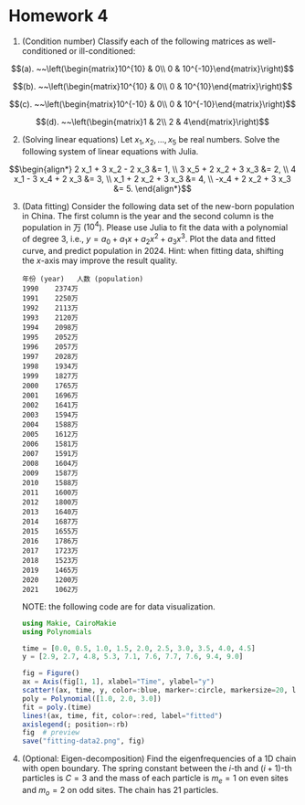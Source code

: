 # Homework 4

1. (Condition number) Classify each of the following matrices as well-conditioned or ill-conditioned:
```math
(a). ~~\left(\begin{matrix}10^{10} & 0\\ 0 & 10^{-10}\end{matrix}\right)
```
```math
(b). ~~\left(\begin{matrix}10^{10} & 0\\ 0 & 10^{10}\end{matrix}\right)
```
```math
(c). ~~\left(\begin{matrix}10^{-10} & 0\\ 0 & 10^{-10}\end{matrix}\right)
```
```math
(d). ~~\left(\begin{matrix}1 & 2\\ 2 & 4\end{matrix}\right)
```

2. (Solving linear equations) Let $x_1, x_2, \ldots, x_5$ be real numbers. Solve the following system of linear equations with Julia.
```math
\begin{align*}
2 x_1 + 3 x_2 - 2 x_3 &= 1, \\
3 x_5 + 2 x_2 + 3 x_3 &= 2, \\
4 x_1 - 3 x_4 + 2 x_3 &= 3, \\
x_1 + 2 x_2 + 3 x_3 &= 4, \\
-x_4 + 2 x_2 + 3 x_3 &= 5.
\end{align*}
```

3. (Data fitting) Consider the following data set of the new-born population in China. The first column is the year and the second column is the population in 万 ($10^4$). Please use Julia to fit the data with a polynomial of degree 3, i.e., $y = a_0 + a_1 x + a_2 x^2 + a_3 x^3$. Plot the data and fitted curve, and predict population in 2024. Hint: when fitting data, shifting the $x$-axis may improve the result quality.
    ```
    年份 (year)	人数 (population)
    1990	2374万	 
    1991	2250万	 
    1992	2113万	 
    1993	2120万	 
    1994	2098万
    1995	2052万	 
    1996	2057万	 
    1997	2028万	 
    1998	1934万
    1999	1827万	 
    2000	1765万	 
    2001	1696万	 
    2002	1641万	 
    2003	1594万
    2004	1588万	 
    2005	1612万	 
    2006	1581万	 
    2007	1591万	 
    2008	1604万	 
    2009	1587万	 
    2010	1588万
    2011	1600万	 
    2012	1800万
    2013	1640万	 
    2014	1687万	 
    2015	1655万	 
    2016	1786万
    2017	1723万	 
    2018	1523万	 
    2019	1465万	 
    2020	1200万	 
    2021	1062万
    ```

    NOTE: the following code are for data visualization.
    ```julia
    using Makie, CairoMakie
    using Polynomials

    time = [0.0, 0.5, 1.0, 1.5, 2.0, 2.5, 3.0, 3.5, 4.0, 4.5]
    y = [2.9, 2.7, 4.8, 5.3, 7.1, 7.6, 7.7, 7.6, 9.4, 9.0]

    fig = Figure()
    ax = Axis(fig[1, 1], xlabel="Time", ylabel="y")
    scatter!(ax, time, y, color=:blue, marker=:circle, markersize=20, label="data")
    poly = Polynomial([1.0, 2.0, 3.0])
    fit = poly.(time)
    lines!(ax, time, fit, color=:red, label="fitted")
    axislegend(; position=:rb)
    fig  # preview
    save("fitting-data2.png", fig)

    ```

4. (Optional: Eigen-decomposition) Find the eigenfrequencies of a 1D chain with open boundary. The spring constant between the $i$-th and $(i+1)$-th particles is $C = 3$ and the mass of each particle is $m_e = 1$ on even sites and $m_o = 2$ on odd sites. The chain has $21$ particles.

